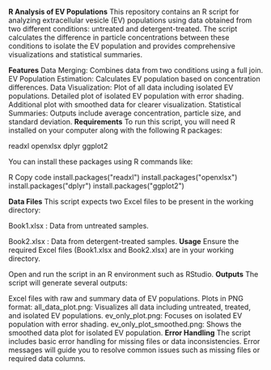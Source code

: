 **R Analysis of EV Populations**
This repository contains an R script for analyzing extracellular vesicle (EV) populations using data obtained from two different conditions: untreated and detergent-treated. The script calculates the difference in particle concentrations between these conditions to isolate the EV population and provides comprehensive visualizations and statistical summaries.

**Features**
Data Merging: Combines data from two conditions using a full join.
EV Population Estimation: Calculates EV population based on concentration differences.
Data Visualization:
Plot of all data including isolated EV populations.
Detailed plot of isolated EV population with error shading.
Additional plot with smoothed data for clearer visualization.
Statistical Summaries: Outputs include average concentration, particle size, and standard deviation.
**Requirements**
To run this script, you will need R installed on your computer along with the following R packages:

readxl
openxlsx
dplyr
ggplot2

You can install these packages using R commands like:

R
Copy code
install.packages("readxl")
install.packages("openxlsx")
install.packages("dplyr")
install.packages("ggplot2")

**Data Files**
This script expects two Excel files to be present in the working directory:

Book1.xlsx : Data from untreated samples.

Book2.xlsx : Data from detergent-treated samples.
**Usage**
Ensure the required Excel files (Book1.xlsx and Book2.xlsx) are in your working directory.

Open and run the script in an R environment such as RStudio.
**Outputs**
The script will generate several outputs:

Excel files with raw and summary data of EV populations.
Plots in PNG format:
all_data_plot.png: Visualizes all data including untreated, treated, and isolated EV populations.
ev_only_plot.png: Focuses on isolated EV population with error shading.
ev_only_plot_smoothed.png: Shows the smoothed data plot for isolated EV population.
**Error Handling**
The script includes basic error handling for missing files or data inconsistencies. Error messages will guide you to resolve common issues such as missing files or required data columns.
